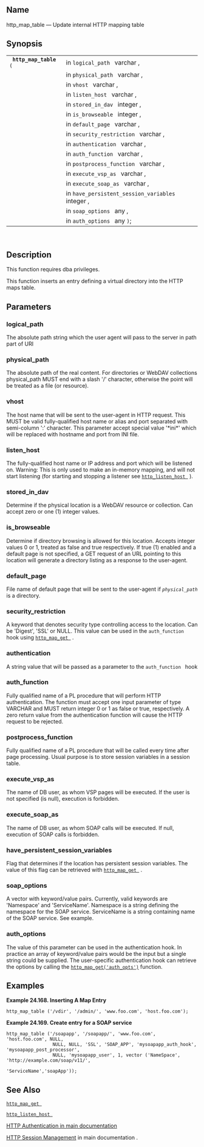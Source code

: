 <div>

<div>

</div>

<div>

## Name

http_map_table — Update internal HTTP mapping table

</div>

<div>

## Synopsis

<div>

|                             |                                                   |
|-----------------------------|---------------------------------------------------|
| ` `**`http_map_table`**` (` | in `logical_path ` varchar ,                      |
|                             | in `physical_path ` varchar ,                     |
|                             | in `vhost ` varchar ,                             |
|                             | in `listen_host ` varchar ,                       |
|                             | in `stored_in_dav ` integer ,                     |
|                             | in `is_browseable ` integer ,                     |
|                             | in `default_page ` varchar ,                      |
|                             | in `security_restriction ` varchar ,              |
|                             | in `authentication ` varchar ,                    |
|                             | in `auth_function ` varchar ,                     |
|                             | in `postprocess_function ` varchar ,              |
|                             | in `execute_vsp_as ` varchar ,                    |
|                             | in `execute_soap_as ` varchar ,                   |
|                             | in `have_persistent_session_variables ` integer , |
|                             | in `soap_options ` any ,                          |
|                             | in `auth_options ` any `)`;                       |

<div>

 

</div>

</div>

</div>

<div>

## Description

This function requires dba privileges.

This function inserts an entry defining a virtual directory into the
HTTP maps table.

</div>

<div>

## Parameters

<div>

### logical_path

The absolute path string which the user agent will pass to the server in
path part of URI

</div>

<div>

### physical_path

The absolute path of the real content. For directories or WebDAV
collections physical_path MUST end with a slash '/' character, otherwise
the point will be treated as a file (or resource).

</div>

<div>

### vhost

The host name that will be sent to the user-agent in HTTP request. This
MUST be valid fully-qualified host name or alias and port separated with
semi-column ':' character. This parameter accept special value '\*ini\*'
which will be replaced with hostname and port from INI file.

</div>

<div>

### listen_host

The fully-qualified host name or IP address and port which will be
listened on. Warning: This is only used to make an in-memory mapping,
and will not start listening (for starting and stopping a listener see
<a href="fn_http_listen_host.html" class="link"
title="http_listen_host"><code
class="function">http_listen_host </code></a> ).

</div>

<div>

### stored_in_dav

Determine if the physical location is a WebDAV resource or collection.
Can accept zero or one (1) integer values.

</div>

<div>

### is_browseable

Determine if directory browsing is allowed for this location. Accepts
integer values 0 or 1, treated as false and true respectively. If true
(1) enabled and a default page is not specified, a GET request of an URL
pointing to this location will generate a directory listing as a
response to the user-agent.

</div>

<div>

### default_page

File name of default page that will be sent to the user-agent if
*`physical_path `* is a directory.

</div>

<div>

### security_restriction

A keyword that denotes security type controlling access to the location.
Can be 'Digest', 'SSL' or NULL. This value can be used in the
`auth_function` hook using
<a href="fn_http_map_get.html" class="link" title="http_map_get"><code
class="function">http_map_get </code></a> .

</div>

<div>

### authentication

A string value that will be passed as a parameter to the
`auth_function ` hook

</div>

<div>

### auth_function

Fully qualified name of a PL procedure that will perform HTTP
authentication. The function must accept one input parameter of type
<span class="type">VARCHAR</span> and MUST return integer 0 or 1 as
false or true, respectively. A zero return value from the authentication
function will cause the HTTP request to be rejected.

</div>

<div>

### postprocess_function

Fully qualified name of a PL procedure that will be called every time
after page processing. Usual purpose is to store session variables in a
session table.

</div>

<div>

### execute_vsp_as

The name of DB user, as whom VSP pages will be executed. If the user is
not specified (is null), execution is forbidden.

</div>

<div>

### execute_soap_as

The name of DB user, as whom SOAP calls will be executed. If null,
execution of SOAP calls is forbidden.

</div>

<div>

### have_persistent_session_variables

Flag that determines if the location has persistent session variables.
The value of this flag can be retrieved with
<a href="fn_http_map_get.html" class="link" title="http_map_get"><code
class="function">http_map_get </code></a> .

</div>

<div>

### soap_options

A vector with keyword/value pairs. Currently, valid keywords are
'Namespace' and 'ServiceName'. Namespace is a string defining the
namespace for the SOAP service. ServiceName is a string containing name
of the SOAP service. See example.

</div>

<div>

### auth_options

The value of this parameter can be used in the authentication hook. In
practice an array of keyword/value pairs would be the input but a single
string could be supplied. The user-specific authentication hook can
retrieve the options by calling the
<a href="fn_http_map_get.html" class="link" title="http_map_get"><code
class="function">http_map_get('auth_opts')</code></a> function.

</div>

</div>

<div>

## Examples

<div>

**Example 24.168. Inserting A Map Entry**

<div>

``` screen
http_map_table ('/vdir', '/admin/', 'www.foo.com', 'host.foo.com');
```

</div>

</div>

  

<div>

**Example 24.169. Create entry for a SOAP service**

<div>

``` screen
http_map_table ('/soapapp', '/soapapp/', 'www.foo.com', 'host.foo.com', NULL,
                 NULL, NULL, 'SSL', 'SOAP_APP', 'mysoapapp_auth_hook', 'mysoapapp_post_processor',
                 NULL, 'mysoapapp_user', 1, vector ('NameSpace', 'http://example.com/soap/v11/',
                                                  'ServiceName','soapApp'));
```

</div>

</div>

  

</div>

<div>

## See Also

<a href="fn_http_map_get.html" class="link" title="http_map_get"><code
class="function">http_map_get </code></a>

<a href="fn_http_listen_host.html" class="link"
title="http_listen_host"><code
class="function">http_listen_host </code></a>

<a href="ch-webappdevelopment.html#wsauth" class="link"
title="14.1.3. Authentication">HTTP Authentication in main
documentation</a>

<a href="ch-webappdevelopment.html#wssessman" class="link"
title="14.1.4. Session Management">HTTP Session Management</a> in main
documentation .

</div>

</div>
